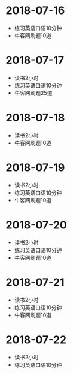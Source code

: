 # 2018-07-16
* 练习英语口语10分钟
* 牛客网刷题10道

# 2018-07-17
* 读书2小时
* 练习英语口语10分钟
* 牛客网刷题25道

# 2018-07-18
* 读书2小时
* 牛客网刷题10道


# 2018-07-19
* 读书2小时
* 练习英语口语10分钟
* 牛客网刷题10道

# 2018-07-20
* 读书2小时
* 练习英语口语10分钟
* 牛客网刷题10道

# 2018-07-21
* 读书2小时
* 练习英语口语10分钟
* 牛客网刷题10道

# 2018-07-22
* 读书2小时
* 练习英语口语10分钟
